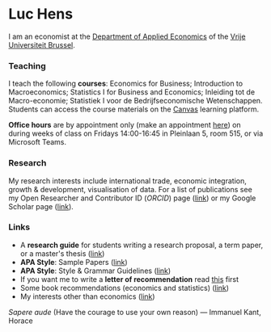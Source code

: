 # Luc Hens

I am an economist at the  [Department of Applied Economics](http://research.vub.ac.be/applied-economics) of the [Vrije Universiteit Brussel](http://www.vub.ac.be).

### Teaching
I teach the following **courses**: Economics for Business; Introduction to Macroeconomics; Statistics I for Business and Economics; Inleiding tot de Macro-economie; Statistiek I voor de Bedrijfseconomische Wetenschappen. Students can access the course materials on the [Canvas](https://canvas.vub.be/) learning platform. 

**Office hours**  are by appointment only (make an appointment [here](https://calendly.com/luc-hens/)) on during weeks of class on Fridays 14:00-16:45 in Pleinlaan 5, room 515, or via Microsoft Teams. 
        
### Research
My research interests include international trade, economic integration, growth &amp; development, visualisation of data. For a list of publications see my Open Researcher and Contributor ID (*ORCID*) page ([link](https://orcid.org/0000-0003-4881-9317)) or my Google Scholar page ([link](https://scholar.google.com/citations?user=x_S_UmwAAAAJ&hl=en)).

### Links
* A **research guide** for students writing a research proposal, a term paper, or a master's thesis ([link](guide.html))
* **APA Style**: Sample Papers ([link](https://apastyle.apa.org/style-grammar-guidelines/paper-format/sample-papers))
* **APA Style**: Style &amp; Grammar Guidelines ([link](https://apastyle.apa.org/style-grammar-guidelines))
* If you want me to write a **letter of recommendation** read [this](recommendation.html) first 
* Some book recommendations (economics and statistics) ([link](book-recommendations.html))
* My interests other than economics ([link](about-me.html))

*Sapere aude* (Have the courage to use your own reason) &mdash; Immanuel Kant,  Horace
